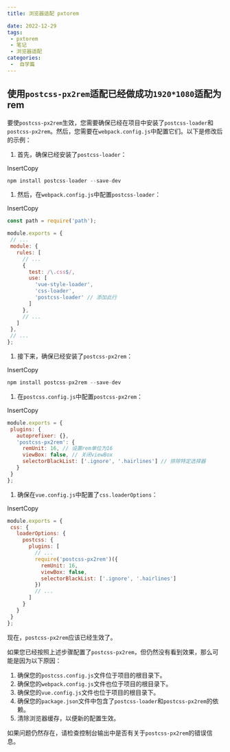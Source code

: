 ```yaml
---
title: 浏览器适配 pxtorem

date: 2022-12-29
tags:
 - pxtorem
 - 笔记
 - 浏览器适配
categories:
 -  自学篇
---
```



## 使用`postcss-px2rem`适配已经做成功`1920*1080`适配为rem



要使`postcss-px2rem`生效，您需要确保已经在项目中安装了`postcss-loader`和`postcss-px2rem`。然后，您需要在`webpack.config.js`中配置它们。以下是修改后的示例：

1. 首先，确保已经安装了`postcss-loader`：

InsertCopy

```js
npm install postcss-loader --save-dev
```

1. 然后，在`webpack.config.js`中配置`postcss-loader`：

InsertCopy

```js
const path = require('path');

module.exports = {
 // ...
 module: {
   rules: [
     // ...
     {
       test: /\.css$/,
       use: [
         'vue-style-loader',
         'css-loader',
         'postcss-loader' // 添加此行
       ]
     },
     // ...
   ]
 },
 // ...
};
```

1. 接下来，确保已经安装了`postcss-px2rem`：

InsertCopy

```js
npm install postcss-px2rem --save-dev
```

1. 在`postcss.config.js`中配置`postcss-px2rem`：

InsertCopy

```js
module.exports = {
 plugins: {
   autoprefixer: {},
   'postcss-px2rem': {
     remUnit: 16, // 设置rem单位为16
     viewBox: false, // 关闭viewBox
     selectorBlackList: ['.ignore', '.hairlines'] // 排除特定选择器
   }
 }
};
```

1. 确保在`vue.config.js`中配置了`css.loaderOptions`：

InsertCopy

```js
module.exports = {
 css: {
   loaderOptions: {
     postcss: {
       plugins: [
         // ...
         require('postcss-px2rem')({
           remUnit: 16,
           viewBox: false,
           selectorBlackList: ['.ignore', '.hairlines']
         })
         // ...
       ]
     }
   }
 }
};
```

现在，`postcss-px2rem`应该已经生效了。







如果您已经按照上述步骤配置了`postcss-px2rem`，但仍然没有看到效果，那么可能是因为以下原因：

1. 确保您的`postcss.config.js`文件位于项目的根目录下。
2. 确保您的`webpack.config.js`文件也位于项目的根目录下。
3. 确保您的`vue.config.js`文件也位于项目的根目录下。
4. 确保您的`package.json`文件中包含了`postcss-loader`和`postcss-px2rem`的依赖。
5. 清除浏览器缓存，以便新的配置生效。

如果问题仍然存在，请检查控制台输出中是否有关于`postcss-px2rem`的错误信息。